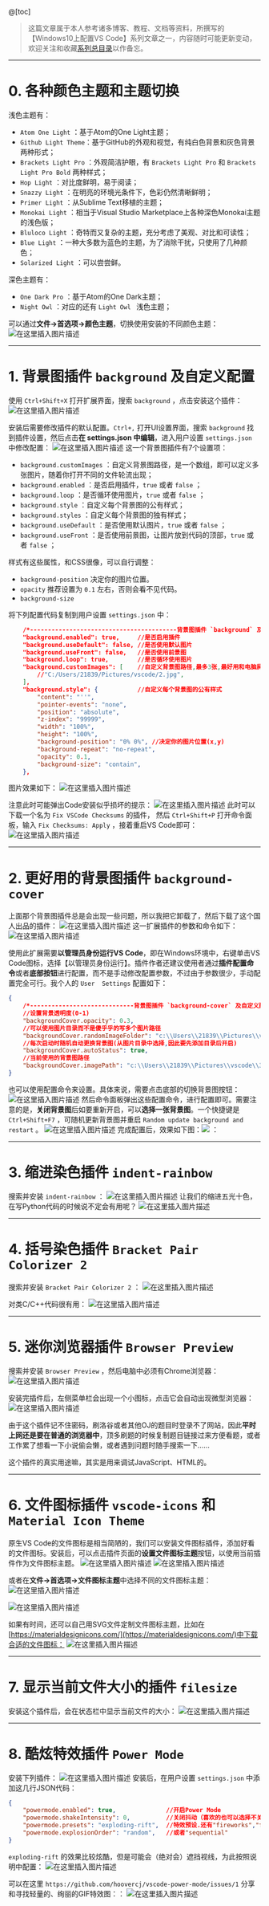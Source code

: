 @[toc]

> 这篇文章属于本人参考诸多博客、教程、文档等资料，所撰写的【Windows10上配置VS Code】系列文章之一，内容随时可能更新变动，欢迎关注和收藏[系列总目录](https://memcpy0.blog.csdn.net/article/details/117640795)以作备忘。

---
# 0. 各种颜色主题和主题切换
浅色主题有：
- `Atom One Light` ：基于Atom的One Light主题；
- `Github Light Theme`：基于GitHub的外观和视觉，有纯白色背景和灰色背景两种形式；
-  `Brackets Light Pro` ：外观简洁护眼，有 `Brackets Light Pro` 和 `Brackets Light Pro Bold` 两种样式；
-  `Hop Light` ：对比度鲜明，易于阅读；
-  `Snazzy Light` ：在明亮的环境光条件下，色彩仍然清晰鲜明；
-  `Primer Light` ：从Sublime Text移植的主题；
-  `Monokai Light` ：相当于Visual Studio Marketplace上各种深色Monokai主题的浅色版；
-  `Bluloco Light` ：奇特而又复杂的主题，充分考虑了美观、对比和可读性；
-  `Blue Light` ：一种大多数为蓝色的主题，为了消除干扰，只使用了几种颜色；
-  `Solarized Light` ：可以尝尝鲜。

深色主题有：
- `One Dark Pro` ：基于Atom的One Dark主题；
- `Night Owl` ：对应的还有 `Light Owl ` 浅色主题；


可以通过**文件->首选项->颜色主题**，切换使用安装的不同颜色主题：
![在这里插入图片描述](https://img-blog.csdnimg.cn/20210715164521900.png?x-oss-process=image/watermark,type_ZmFuZ3poZW5naGVpdGk,shadow_10,text_aHR0cHM6Ly9ibG9nLmNzZG4ubmV0L215UmVhbGl6YXRpb24=,size_16,color_FFFFFF,t_70)


---
# 1. 背景图插件 `background` 及自定义配置
使用 `Ctrl+Shift+X` 打开扩展界面，搜索 `background` ，点击安装这个插件：
![在这里插入图片描述](https://img-blog.csdnimg.cn/20210630213704638.png?x-oss-process=image/watermark,type_ZmFuZ3poZW5naGVpdGk,shadow_10,text_aHR0cHM6Ly9ibG9nLmNzZG4ubmV0L215UmVhbGl6YXRpb24=,size_16,color_FFFFFF,t_70)

安装后需要修改插件的默认配置。`Ctrl+,` 打开UI设置界面，搜索 `background` 找到插件设置，然后点击**在 settings.json 中编辑**，进入用户设置 `settings.json` 中修改配置：
![在这里插入图片描述](https://img-blog.csdnimg.cn/20210630214156616.png?x-oss-process=image/watermark,type_ZmFuZ3poZW5naGVpdGk,shadow_10,text_aHR0cHM6Ly9ibG9nLmNzZG4ubmV0L215UmVhbGl6YXRpb24=,size_16,color_FFFFFF,t_70)
这一个背景图插件有7个设置项：
- `background.customImages` ：自定义背景图路径，是一个数组，即可以定义多张图片，随着你打开不同的文件轮流出现；
- `background.enabled` ：是否启用插件，`true` 或者 `false` ；
- `background.loop` ：是否循环使用图片，`true` 或者 `false` ；
- `background.style` ：自定义每个背景图的公有样式；
- `background.styles` ：自定义每个背景图的独有样式；
- `background.useDefault` ：是否使用默认图片，`true` 或者 `false` ；
- `background.useFront` ：是否使用前景图，让图片放到代码的顶部，`true` 或者 `false` ；

样式有这些属性，和CSS很像，可以自行调整：
- `background-position` 决定你的图片位置。
- `opacity` 推荐设置为 `0.1` 左右，否则会看不见代码。 
- `background-size`


将下列配置代码复制到用户设置 `settings.json` 中：
```json
    /*-----------------------------------------背景图插件 `background` 及自定义配置------------------------------------------*/
    "background.enabled": true,     //是否启用插件
    "background.useDefault": false, //是否使用默认图片
    "background.useFront": false,   //是否使用前景图
    "background.loop": true,        //是否循环使用图片
    "background.customImages": [    //自定义背景图路径,最多3张,最好用和电脑屏幕一样大的图 
        //"C:/Users/21839/Pictures/vscode/2.jpg", 
    ],
    "background.style": {           //自定义每个背景图的公有样式
        "content": "''",
        "pointer-events": "none",
        "position": "absolute",
        "z-index": "99999",
        "width": "100%",
        "height": "100%",
        "background-position": "0% 0%", //决定你的图片位置(x,y)
        "background-repeat": "no-repeat",
        "opacity": 0.1,
        "background-size": "contain",
    },
```
图片效果如下：
![在这里插入图片描述](https://img-blog.csdnimg.cn/20210630232614503.png?x-oss-process=image/watermark,type_ZmFuZ3poZW5naGVpdGk,shadow_10,text_aHR0cHM6Ly9ibG9nLmNzZG4ubmV0L215UmVhbGl6YXRpb24=,size_16,color_FFFFFF,t_70)

注意此时可能弹出Code安装似乎损坏的提示：
![在这里插入图片描述](https://img-blog.csdnimg.cn/20210701125148675.png)
此时可以下载一个名为 `Fix VSCode Checksums` 的插件， 然后 `Ctrl+Shift+P` 打开命令面板，输入 `Fix Checksums: Apply` ，接着重启VS Code即可：
![在这里插入图片描述](https://img-blog.csdnimg.cn/2021070112535924.png)

---
# 2. 更好用的背景图插件 `background-cover` 
上面那个背景图插件总是会出现一些问题，所以我把它卸载了，然后下载了这个国人出品的插件：
![在这里插入图片描述](https://img-blog.csdnimg.cn/20210713193826667.png?x-oss-process=image/watermark,type_ZmFuZ3poZW5naGVpdGk,shadow_10,text_aHR0cHM6Ly9ibG9nLmNzZG4ubmV0L215UmVhbGl6YXRpb24=,size_16,color_FFFFFF,t_70)
这一扩展插件的参数和命令如下：
![在这里插入图片描述](https://img-blog.csdnimg.cn/20210713194036607.png?x-oss-process=image/watermark,type_ZmFuZ3poZW5naGVpdGk,shadow_10,text_aHR0cHM6Ly9ibG9nLmNzZG4ubmV0L215UmVhbGl6YXRpb24=,size_16,color_FFFFFF,t_70)

使用此扩展需要**以管理员身份运行VS Code**，即在Windows环境中，右键单击VS Code图标，选择【以管理员身份运行】。插件作者还建议使用者通过**插件配置命令**或者**底部按钮**进行配置，而不是手动修改配置参数，不过由于参数很少，手动配置完全可行。我个人的 `User  Settings` 配置如下：
```json
{
    /*-----------------------------背景图插件 `background-cover` 及自定义配置------------------------------------*/ 
    //设置背景透明度(0-1)
    "backgroundCover.opacity": 0.3, 
    //可以使用图片目录而不是傻乎乎的写多个图片路径
    "backgroundCover.randomImageFolder": "c:\\Users\\21839\\Pictures\\vscode", 
    //每次启动时随机自动更换背景图(从图片目录中选择,因此要先添加目录后开启)
    "backgroundCover.autoStatus": true,
    //当前使用的背景图路径
    "backgroundCover.imagePath": "c:\\Users\\21839\\Pictures\\vscode\\35.jpg",
}
```
也可以使用配置命令来设置。具体来说，需要点击底部的切换背景图按钮：
![在这里插入图片描述](https://img-blog.csdnimg.cn/20210713202424352.png?x-oss-process=image/watermark,type_ZmFuZ3poZW5naGVpdGk,shadow_10,text_aHR0cHM6Ly9ibG9nLmNzZG4ubmV0L215UmVhbGl6YXRpb24=,size_16,color_FFFFFF,t_70)
然后命令面板弹出这些配置命令，进行配置即可。需要注意的是，**关闭背景图**后如要重新开启，可以**选择一张背景图**。一个快捷键是 `Ctrl+Shift+F7` ，可随机更新背景图并重启 `Random update background and restart` 。 
![在这里插入图片描述](https://img-blog.csdnimg.cn/20210713202538823.png?x-oss-process=image/watermark,type_ZmFuZ3poZW5naGVpdGk,shadow_10,text_aHR0cHM6Ly9ibG9nLmNzZG4ubmV0L215UmVhbGl6YXRpb24=,size_16,color_FFFFFF,t_70)
完成配置后，效果如下图：![](https://img-blog.csdnimg.cn/20210713203721995.png?x-oss-process=image/watermark,type_ZmFuZ3poZW5naGVpdGk,shadow_10,text_aHR0cHM6Ly9ibG9nLmNzZG4ubmV0L215UmVhbGl6YXRpb24=,size_16,color_FFFFFF,t_70)
：


---
# 3. 缩进染色插件 `indent-rainbow`
搜索并安装 `indent-rainbow` ：
![在这里插入图片描述](https://img-blog.csdnimg.cn/20210701133809207.png?x-oss-process=image/watermark,type_ZmFuZ3poZW5naGVpdGk,shadow_10,text_aHR0cHM6Ly9ibG9nLmNzZG4ubmV0L215UmVhbGl6YXRpb24=,size_16,color_FFFFFF,t_70)
让我们的缩进五光十色，在写Python代码的时候说不定会有用呢？
![在这里插入图片描述](https://img-blog.csdnimg.cn/20210701134012394.png?x-oss-process=image/watermark,type_ZmFuZ3poZW5naGVpdGk,shadow_10,text_aHR0cHM6Ly9ibG9nLmNzZG4ubmV0L215UmVhbGl6YXRpb24=,size_16,color_FFFFFF,t_70)



---
# 4. 括号染色插件 `Bracket Pair Colorizer 2`
搜索并安装 `Bracket Pair Colorizer 2` ：
![在这里插入图片描述](https://img-blog.csdnimg.cn/20210701134232944.png?x-oss-process=image/watermark,type_ZmFuZ3poZW5naGVpdGk,shadow_10,text_aHR0cHM6Ly9ibG9nLmNzZG4ubmV0L215UmVhbGl6YXRpb24=,size_16,color_FFFFFF,t_70)

对类C/C++代码很有用：
![在这里插入图片描述](https://img-blog.csdnimg.cn/20210701134323593.png?x-oss-process=image/watermark,type_ZmFuZ3poZW5naGVpdGk,shadow_10,text_aHR0cHM6Ly9ibG9nLmNzZG4ubmV0L215UmVhbGl6YXRpb24=,size_16,color_FFFFFF,t_70)


---

# 5. 迷你浏览器插件 `Browser Preview` 
搜索并安装 `Browser Preview` ，然后电脑中必须有Chrome浏览器：
![在这里插入图片描述](https://img-blog.csdnimg.cn/20210701132619652.png?x-oss-process=image/watermark,type_ZmFuZ3poZW5naGVpdGk,shadow_10,text_aHR0cHM6Ly9ibG9nLmNzZG4ubmV0L215UmVhbGl6YXRpb24=,size_16,color_FFFFFF,t_70)


安装完插件后，左侧菜单栏会出现一个小图标，点击它会自动出现微型浏览器：
![在这里插入图片描述](https://img-blog.csdnimg.cn/20210701133441472.png?x-oss-process=image/watermark,type_ZmFuZ3poZW5naGVpdGk,shadow_10,text_aHR0cHM6Ly9ibG9nLmNzZG4ubmV0L215UmVhbGl6YXRpb24=,size_16,color_FFFFFF,t_70)

由于这个插件记不住密码，刷洛谷或者其他OJ的题目时登录不了网站，因此**平时上网还是要在普通的浏览器中**，顶多刷题的时候复制题目链接过来方便看题，或者工作累了想看一下小说偷会懒，或者遇到问题时随手搜索一下……

这个插件的真实用途嘛，其实是用来调试JavaScript、HTML的。


---
# 6. 文件图标插件 `vscode-icons` 和 `Material Icon Theme` 
原生VS Code的文件图标是相当简陋的，我们可以安装文件图标插件，添加好看的文件图标。安装后，可以点击插件页面的**设置文件图标主题**按钮，以使用当前插件作为文件图标主题。
![在这里插入图片描述](https://img-blog.csdnimg.cn/b02be17e4e684fe894fbceb777a38da2.png?x-oss-process=image/watermark,type_ZmFuZ3poZW5naGVpdGk,shadow_10,text_aHR0cHM6Ly9ibG9nLmNzZG4ubmV0L215UmVhbGl6YXRpb24=,size_16,color_FFFFFF,t_70)
![在这里插入图片描述](https://img-blog.csdnimg.cn/497aeb2011984b598d40d345fb305bf9.png?x-oss-process=image/watermark,type_ZmFuZ3poZW5naGVpdGk,shadow_10,text_aHR0cHM6Ly9ibG9nLmNzZG4ubmV0L215UmVhbGl6YXRpb24=,size_16,color_FFFFFF,t_70)

或者在**文件->首选项->文件图标主题**中选择不同的文件图标主题：
 ![在这里插入图片描述](https://img-blog.csdnimg.cn/c030cea5c4324d9890fd1a790a9a79da.png?x-oss-process=image/watermark,type_ZmFuZ3poZW5naGVpdGk,shadow_10,text_aHR0cHM6Ly9ibG9nLmNzZG4ubmV0L215UmVhbGl6YXRpb24=,size_16,color_FFFFFF,t_70)

![在这里插入图片描述](https://img-blog.csdnimg.cn/b0c6c929858543b782c2b962995ba481.png?x-oss-process=image/watermark,type_ZmFuZ3poZW5naGVpdGk,shadow_10,text_aHR0cHM6Ly9ibG9nLmNzZG4ubmV0L215UmVhbGl6YXRpb24=,size_16,color_FFFFFF,t_70)

如果有时间，还可以自己用SVG文件定制文件图标主题，比如在[https://materialdesignicons.com/](https://materialdesignicons.com/)中下载合适的文件图标：
![在这里插入图片描述](https://img-blog.csdnimg.cn/1445d5ff386b4b0caa5339daa8d5a29d.png?x-oss-process=image/watermark,type_ZmFuZ3poZW5naGVpdGk,shadow_10,text_aHR0cHM6Ly9ibG9nLmNzZG4ubmV0L215UmVhbGl6YXRpb24=,size_16,color_FFFFFF,t_70)

---
# 7. 显示当前文件大小的插件 `filesize`

安装这个插件后，会在状态栏中显示当前文件的大小：
![在这里插入图片描述](https://img-blog.csdnimg.cn/544d6f2277d44dac9339afe8c91b1921.png?x-oss-process=image/watermark,type_ZmFuZ3poZW5naGVpdGk,shadow_10,text_aHR0cHM6Ly9ibG9nLmNzZG4ubmV0L215UmVhbGl6YXRpb24=,size_16,color_FFFFFF,t_70)

---
# 8. 酷炫特效插件 `Power Mode`
安装下列插件：
![在这里插入图片描述](https://img-blog.csdnimg.cn/c1dc4f732319451fbc56fed5533b6672.png?x-oss-process=image/watermark,type_ZmFuZ3poZW5naGVpdGk,shadow_10,text_aHR0cHM6Ly9ibG9nLmNzZG4ubmV0L215UmVhbGl6YXRpb24=,size_16,color_FFFFFF,t_70)
安装后，在用户设置 `settings.json` 中添加这几行JSON代码：
```json
{
    "powermode.enabled": true,  			//开启Power Mode
	"powermode.shakeIntensity": 0, 			//关闭抖动（喜欢的也可以选择不关闭)
    "powermode.presets": "exploding-rift",  //特效预设.还有"fireworks","flames","magic","clippy","simple-rift","exploding-rift"
    "powermode.explosionOrder": "random", 	//或者"sequential" 
}
```
`exploding-rift` 的效果比较炫酷，但是可能会（绝对会）遮挡视线，为此按照说明中配置：
![在这里插入图片描述](https://img-blog.csdnimg.cn/a8dfd9c4e9104be9b9e948fd41b1d611.png)

可以在这里 `https://github.com/hoovercj/vscode-power-mode/issues/1` 分享和寻找轻量的、绚丽的GIF特效图：： ![在这里插入图片描述](https://img-blog.csdnimg.cn/8b3c16db2b7b4f28adba372c9d1646a2.gif#pic_center)

